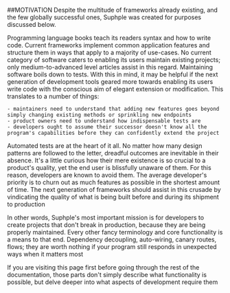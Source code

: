 ##MOTIVATION
Despite the multitude of frameworks already existing, and the few globally successful ones, Suphple was created for purposes discussed below.

Programming language books teach its readers syntax and how to write code. Current frameworks implement common application features and structure them in ways that apply to a majority of use-cases. No current category of software caters to enabling its users maintain existing projects; only medium-to-advanced level articles assist in this regard. Maintaining software boils down to tests. With this in mind, it may be helpful if the next generation of development tools geared more towards enabling its users write code with the conscious aim of elegant extension or modification. This translates to a number of things:

	- maintainers need to understand that adding new features goes beyond simply changing existing methods or sprinkling new endpoints
	- product owners need to understand how indispensable tests are
	- developers ought to assume their successor doesn't know all the program's capabilities before they can confidently extend the project

Automated tests are at the heart of it all. No matter how many design patterns are followed to the letter, dreadful outcomes are inevitable in their absence. It's a little curious how their mere existence is so crucial to a product's quality, yet the end user is blissfully unaware of them. For this reason, developers are known to avoid them. The average developer's priority is to churn out as much features as possible in the shortest amount of time. The next generation of frameworks should assist in this crusade by vindicating the quality of what is being built before and during its shipment to production

In other words, Suphple's most important mission is for developers to create projects that don't break in production, because they are being properly maintained. Every other fancy terminology and core functionality is a means to that end. Dependency decoupling, auto-wiring, canary routes, flows; they are worth nothing if your program still responds in unexpected ways when it matters most

If you are visiting this page first before going through the rest of the documentation, those parts don't simply describe what functionality is possible, but delve deeper into what aspects of development require them
